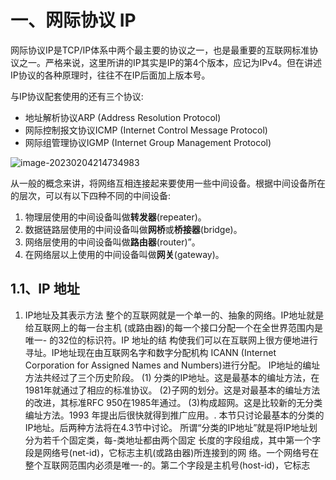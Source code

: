 # 一、网际协议 IP

网际协议IP是TCP/IP体系中两个最主要的协议之一，也是最重要的互联网标准协议之一。严格来说，这里所讲的IP其实是IP的第4个版本，应记为IPv4。但在讲述IP协议的各种原理时，往往不在IP后面加上版本号。

与IP协议配套使用的还有三个协议:

- 地址解析协议ARP (Address Resolution Protocol)
- 网际控制报文协议ICMP (Internet Control Message Protocol)
- 网际组管理协议IGMP (Internet Group Management Protocol)

![image-20230204214734983](https://cdn.jsdelivr.net/gh/xmtxsec/picture/img/image-20230204214734983.png)



从一般的概念来讲，将网络互相连接起来要使用一些中间设备。根据中间设备所在的层次，可以有以下四种不同的中间设备:

1. 物理层使用的中间设备叫做**转发器**(repeater)。
2. 数据链路层使用的中间设备叫做**网桥**或**桥接器**(bridge)。
3. 网络层使用的中间设备叫做**路由器**(router)”。
4. 在网络层以上使用的中间设备叫做**网关**(gateway)。



## 1.1、IP 地址

1. IP地址及其表示方法
整个的互联网就是一个单一的、抽象的网络。IP地址就是给互联网上的每一台主机
(或路由器)的每一个接口分配一个在全世界范围内是唯一- 的32位的标识符。IP 地址的结
构使我们可以在互联网上很方便地进行寻址。IP地址现在由互联网名字和数字分配机构
ICANN (Internet Corporation for Assigned Names and Numbers)进行分配。
IP地址的编址方法共经过了三个历史阶段。
(1) 分类的IP地址。这是最基本的编址方法，在1981年就通过了相应的标准协议。
(2)子网的划分。这是对最基本的编址方法的改进，其标准RFC 950在1985年通过。
(3)构成超网。这是比较新的无分类编址方法。1993 年提出后很快就得到推广应用。.
本节只讨论最基本的分类的IP地址。后两种方法将在4.3节中讨论。
所谓“分类的IP地址”就是将IP地址划分为若千个固定类，每-类地址都由两个固定
长度的字段组成，其中第一个字段是网络号(net-id)，它标志主机(或路由器)所连接到的网
络。一个网络号在整个互联网范围内必须是唯一-的。第二个字段是主机号(host-id)，它标志





























